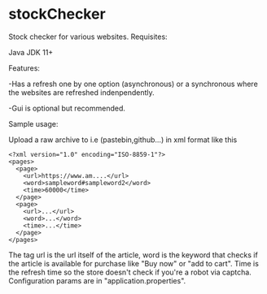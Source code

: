 # stockChecker
Stock checker for various websites.
Requisites:

Java JDK 11+

Features:

-Has a refresh one by one option (asynchronous) or a synchronous where the websites are refreshed indenpendently.

-Gui is optional but recommended.

Sample usage:

Upload a raw archive to i.e (pastebin,github...) in xml format like this
```
<?xml version="1.0" encoding="ISO-8859-1"?>  
<pages>  
  <page>
	<url>https://www.am....</url>
	<word>sampleword#sampleword2</word>
	<time>60000</time>
  </page>
  <page>
	<url>...</url>
	<word>...</word>
	<time>...</time>
  </page>
</pages>  
```
The tag url is the url itself of the article, word is the keyword that checks 
if the article is available for purchase like "Buy now" or "add to cart".
Time is the refresh time so the store doesn't check if you're a robot via captcha.
Configuration params are in "application.properties".
